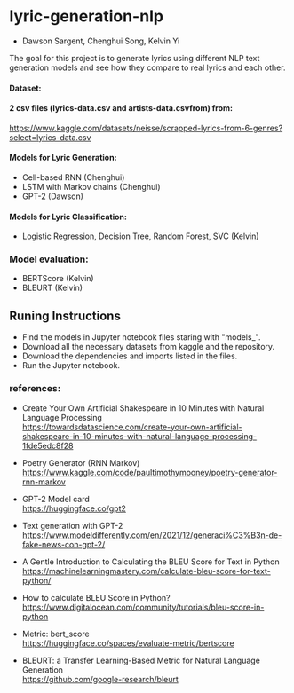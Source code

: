 # lyric-generation-nlp
- Dawson Sargent, Chenghui Song, Kelvin Yi

The goal for this project is to generate lyrics using different NLP text generation models and see how they compare to real lyrics and each other. 

#### Dataset:
#### 2 csv files (lyrics-data.csv and artists-data.csvfrom) from:
https://www.kaggle.com/datasets/neisse/scrapped-lyrics-from-6-genres?select=lyrics-data.csv

#### Models for Lyric Generation:
- Cell-based RNN (Chenghui)
- LSTM with Markov chains (Chenghui)
- GPT-2 (Dawson)

#### Models for Lyric Classification:
- Logistic Regression, Decision Tree, Random Forest, SVC (Kelvin)

### Model evaluation: 
- BERTScore (Kelvin)
- BLEURT (Kelvin)


## Runing Instructions
- Find the models in Jupyter notebook files staring with "models_". 
- Download all the necessary datasets from kaggle and the repository.
- Download the dependencies and imports listed in the files.
- Run the Jupyter notebook.


### references:
- Create Your Own Artificial Shakespeare in 10 Minutes with Natural Language Processing <br>
https://towardsdatascience.com/create-your-own-artificial-shakespeare-in-10-minutes-with-natural-language-processing-1fde5edc8f28

- Poetry Generator (RNN Markov)<br>
https://www.kaggle.com/code/paultimothymooney/poetry-generator-rnn-markov

- GPT-2 Model card <br>
https://huggingface.co/gpt2

- Text generation with GPT-2<br>
https://www.modeldifferently.com/en/2021/12/generaci%C3%B3n-de-fake-news-con-gpt-2/

- A Gentle Introduction to Calculating the BLEU Score for Text in Python <br>
https://machinelearningmastery.com/calculate-bleu-score-for-text-python/ 

- How to calculate BLEU Score in Python?<br>
https://www.digitalocean.com/community/tutorials/bleu-score-in-python 

- Metric: bert_score<br>
https://huggingface.co/spaces/evaluate-metric/bertscore

- BLEURT: a Transfer Learning-Based Metric for Natural Language Generation<br>
https://github.com/google-research/bleurt 
